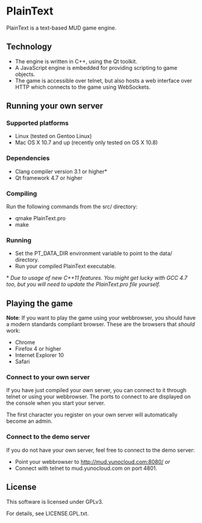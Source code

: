PlainText
=========

PlainText is a text-based MUD game engine.

Technology
----------

 * The engine is written in C++, using the Qt toolkit.
 * A JavaScript engine is embedded for providing scripting to game
   objects.
 * The game is accessible over telnet, but also hosts a web interface
   over HTTP which connects to the game using WebSockets.

Running your own server
-----------------------

### Supported platforms ###

 * Linux (tested on Gentoo Linux)
 * Mac OS X 10.7 and up (recently only tested on OS X 10.8)

### Dependencies ###

 * Clang compiler version 3.1 or higher*
 * Qt framework 4.7 or higher

### Compiling ###

Run the following commands from the src/ directory:

 * qmake PlainText.pro
 * make

### Running ###

 * Set the PT_DATA_DIR environment variable to point to the data/ directory.
 * Run your compiled PlainText executable.

\* *Due to usage of new C++11 features. You might get lucky with GCC 4.7 too,
    but you will need to update the PlainText.pro file yourself.*

Playing the game
----------------

**Note**: If you want to play the game using your webbrowser, you should have a
modern standards compliant browser. These are the browsers that *should* work:
 * Chrome
 * Firefox 4 or higher
 * Internet Explorer 10
 * Safari

### Connect to your own server ###

If you have just compiled your own server, you can connect to it through telnet
or using your webbrowser. The ports to connect to are displayed on the console
when you start your server.

The first character you register on your own server will automatically become an
admin.

### Connect to the demo server ###

If you do not have your own server, feel free to connect to the demo server:

 * Point your webbrowser to http://mud.yunocloud.com:8080/ *or*
 * Connect with telnet to mud.yunocloud.com on port 4801.

License
-------

This software is licensed under GPLv3.

For details, see LICENSE.GPL.txt.
